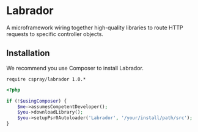 # Labrador

A microframework wiring together high-quality libraries to route HTTP requests to specific controller objects.

## Installation

We recommend you use Composer to install Labrador.

`require cspray/labrador 1.0.*`

```php
<?php

if (!$usingComposer) {
    $me->assumesCompetentDeveloper();
    $you->downloadLibrary();
    $you->setupPsr0Autoloader('Labrador', '/your/install/path/src');
}
```

